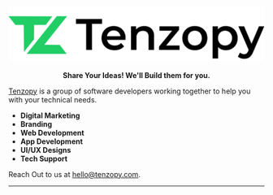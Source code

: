 #

<p align="center">
  <picture>
    <source media="(prefers-color-scheme: dark)" srcset="https://raw.githubusercontent.com/tenzopy/.github/main/assets/logo/tenzopy_logo_dark.png">
    <source media="(prefers-color-scheme: light)" srcset="https://raw.githubusercontent.com/tenzopy/.github/main/assets/logo/tenzopy_logo_white.png">
    <img src="https://raw.githubusercontent.com/tenzopy/.github/main/assets/logo/tenzopy_logo_white.png" alt="Tenzopy Logo">
  </picture>
    <br><br>
    <strong>Share Your Ideas! We'll Build them for you.</strong>
</p>

<!-- markdownlint-enable MD033 -->

[Tenzopy](https://tenzopy.com) is a group of software developers working together to help you with your technical needs.

- **Digital Marketing**
- **Branding**
- **Web Development**
- **App Development**
- **UI/UX Designs**
- **Tech Support**

Reach Out to us at [hello@tenzopy.com](mailto:hello@tenzopy.com).

-----
